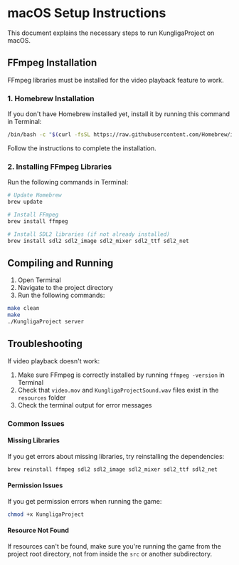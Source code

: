 # macOS Setup Instructions

This document explains the necessary steps to run KungligaProject on macOS.

## FFmpeg Installation

FFmpeg libraries must be installed for the video playback feature to work.

### 1. Homebrew Installation

If you don't have Homebrew installed yet, install it by running this command in Terminal:

```bash
/bin/bash -c "$(curl -fsSL https://raw.githubusercontent.com/Homebrew/install/HEAD/install.sh)"
```

Follow the instructions to complete the installation.

### 2. Installing FFmpeg Libraries

Run the following commands in Terminal:

```bash
# Update Homebrew
brew update

# Install FFmpeg
brew install ffmpeg

# Install SDL2 libraries (if not already installed)
brew install sdl2 sdl2_image sdl2_mixer sdl2_ttf sdl2_net
```

## Compiling and Running

1. Open Terminal
2. Navigate to the project directory
3. Run the following commands:

```bash
make clean
make
./KungligaProject server
```

## Troubleshooting

If video playback doesn't work:

1. Make sure FFmpeg is correctly installed by running `ffmpeg -version` in Terminal
2. Check that `video.mov` and `KungligaProjectSound.wav` files exist in the `resources` folder
3. Check the terminal output for error messages

### Common Issues

#### Missing Libraries
If you get errors about missing libraries, try reinstalling the dependencies:

```bash
brew reinstall ffmpeg sdl2 sdl2_image sdl2_mixer sdl2_ttf sdl2_net
```

#### Permission Issues
If you get permission errors when running the game:

```bash
chmod +x KungligaProject
```

#### Resource Not Found
If resources can't be found, make sure you're running the game from the project root directory, not from inside the `src` or another subdirectory.
